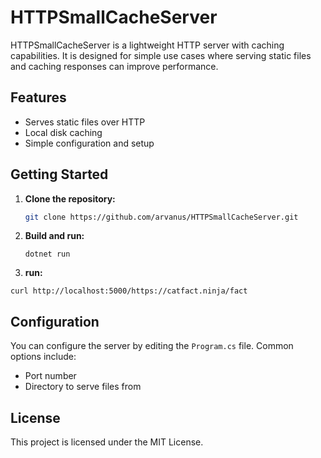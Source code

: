# HTTPSmallCacheServer

HTTPSmallCacheServer is a lightweight HTTP server with caching capabilities. It is designed for simple use cases where serving static files and caching responses can improve performance.

## Features

- Serves static files over HTTP
- Local disk caching
- Simple configuration and setup

## Getting Started

1. **Clone the repository:**
    ```bash
    git clone https://github.com/arvanus/HTTPSmallCacheServer.git
    ```

2. **Build and run:**
    ```
    dotnet run
    ```

3. **run:**
```shell
curl http://localhost:5000/https://catfact.ninja/fact
```

## Configuration

You can configure the server by editing the `Program.cs` file. Common options include:

- Port number
- Directory to serve files from

## License

This project is licensed under the MIT License.
